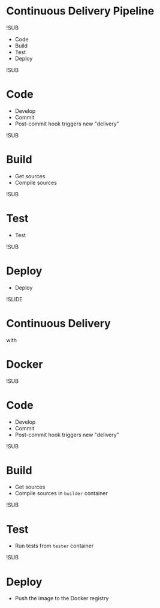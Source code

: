 # Continuous Delivery Pipeline

!SUB
- Code
- Build
- Test
- Deploy


!SUB
# Code
- Develop
- Commit
- Post-commit hook triggers new "delivery"


!SUB
# Build
- Get sources
- Compile sources


!SUB
# Test
- Test


!SUB
# Deploy
- Deploy

!SLIDE
# Continuous Delivery
with
# Docker


!SUB
# Code
- Develop
- Commit
- Post-commit hook triggers new "delivery"


!SUB
# Build
- Get sources
- Compile sources in `builder` container


!SUB
# Test
- Run tests from `tester` container


!SUB
# Deploy
- Push the image to the Docker registry

